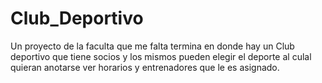 # Club_Deportivo
Un proyecto de la faculta que me falta termina en donde hay un Club deportivo que tiene socios y los mismos pueden elegir el deporte al culal quieran anotarse ver horarios y entrenadores que le es asignado.
